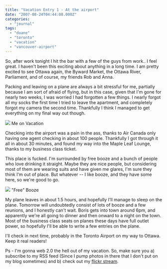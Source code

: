```yaml
---
title: "Vacation Entry 1 - At the airport"
date: "2007-08-24T04:44:08.000Z"
categories: 
  - "journal"
tags: 
  - "duane"
  - "toronto"
  - "vacation"
  - "vancouver-airport"
---
```


So, after work tonight I hit the bar with a few of the guys from work.. I feel great. I haven't been this exciting about anything in a long time. I am pretty excited to see Ottawa again, the Byward Market, the Ottawa River, Parliament, and of course, my friends Rob and Anna.

Packing and leaving on a plane are always a bit stressful for me, partially because I am sort of afraid of flying, but in this case, given that I'm gone for nearly two weeks, I was worried I had forgotten a few things. I nearly forgot all my socks the first time I tried to leave the apartment, and completely forgot my camera the second time. Thankfully I think I managed to get everything on my final way out though.

![](http://farm2.static.flickr.com/1319/1219734356_0fcea13a58.jpg?v=0) Me on Vacation

Checking into the airport was a pain in the ass, thanks to Air Canada only having one agent checking in about 100 people. Thankfully I got through it all in about 30 minutes, and found my way into the Maple Leaf Lounge, thanks to my business class ticket.

This place is fucked. I'm surrounded by free booze and a bunch of people who love drinking it straight. Maybe they are nice people, but considering most of them are wearing suits and have given me glares, I'm sure they think I'm out of place. But whatever -- I like booze, and they have some here, so we're good to go.

![](http://farm2.static.flickr.com/1074/1218869345_1a96962fcc.jpg?v=0) "Free" Booze

My plane leaves in about 1.5 hours, and hopefully I'll manage to sleep on the plane. Tomorrow will undoubtedly consist of lots of booze and a few reunions, and I honestly can't wait. Boris gets into town around 6pm, and apparently we're all going to dinner and then onward to a night on the town. Most of the business class seats on planes these days have full outlet power, so hopefully I'll be able to write a few entries on the plane.

I'll check in next time, probably in the Toronto Airport on my way to Ottawa. Keep it real readers!

Ps - I'm gonna web 2.0 the hell out of my vacation. So, make sure you a) subscribe to my RSS feed (Since I pump photos in there that I don't put on my blog sometimes) and b) check out my [flickr stream](http://www.flickr.com/photos/duanestorey).
